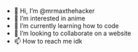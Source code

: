 - 👋 Hi, I’m @mrmaxthehacker
- 👀 I’m interested in anime
- 🌱 I’m currently learning how to code
- 💞️ I’m looking to collaborate on a website
- 📫 How to reach me idk

<!---
mrmaxthehacker/mrmaxthehacker is a ✨ special ✨ repository because its `README.md` (this file) appears on your GitHub profile.
You can click the Preview link to take a look at your changes.
--->
